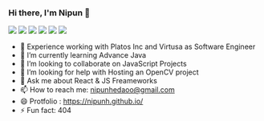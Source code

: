 ### Hi there, I'm Nipun 👋

<div style="align=center">
<img src="https://img.shields.io/badge/Python-4B8BBE?style=for-the-badge&logo=python&logoColor=FFD43B"/>
<img src="https://img.shields.io/badge/JavaScript-323330?style=for-the-badge&logo=javascript&logoColor=F7DF1E"/> <img src="https://img.shields.io/badge/React-20232A?style=for-the-badge&logo=react&logoColor=61DAFB"/> <img src="https://img.shields.io/badge/firebase-ffca28?style=for-the-badge&logo=firebase&logoColor=white"/> <img src="https://img.shields.io/badge/Redux-593D88?style=for-the-badge&logo=redux&logoColor=white" /> <img src="https://img.shields.io/badge/Java-ED8B00?style=for-the-badge&logo=java&logoColor=white" /> 
</div>

<!--
**nipunh/nipunh** is a ✨ _special_ ✨ repository because its `README.md` (this file) appears on your GitHub profile.
-->

- 🔭 Experience working with Platos Inc and Virtusa as Software Engineer
- 🌱 I’m currently learning Advance Java
- 👯 I’m looking to collaborate on JavaScript Projects
- 🤔 I’m looking for help with Hosting an OpenCV project
- 💬 Ask me about React & JS Freameworks
- 📫 How to reach me: nipunhedaoo@gmail.com
- 😄 Protfolio : https://nipunh.github.io/
- ⚡ Fun fact: 404

